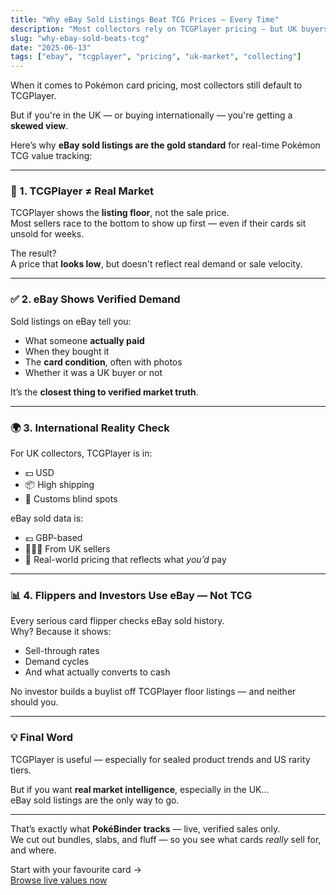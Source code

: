 ```yaml
---
title: "Why eBay Sold Listings Beat TCG Prices — Every Time"
description: "Most collectors rely on TCGPlayer pricing — but UK buyers are missing the full picture. Here’s why eBay sold listings provide real market accuracy."
slug: "why-ebay-sold-beats-tcg"
date: "2025-06-13"
tags: ["ebay", "tcgplayer", "pricing", "uk-market", "collecting"]
---
```


When it comes to Pokémon card pricing, most collectors still default to TCGPlayer.

But if you're in the UK — or buying internationally — you're getting a **skewed view**.

Here’s why **eBay sold listings are the gold standard** for real-time Pokémon TCG value tracking:

---

### 🧮 1. TCGPlayer ≠ Real Market

TCGPlayer shows the **listing floor**, not the sale price.  
Most sellers race to the bottom to show up first — even if their cards sit unsold for weeks.

The result?  
A price that **looks low**, but doesn't reflect real demand or sale velocity.

---

### ✅ 2. eBay Shows Verified Demand

Sold listings on eBay tell you:
- What someone **actually paid**  
- When they bought it  
- The **card condition**, often with photos  
- Whether it was a UK buyer or not

It’s the **closest thing to verified market truth**.

---

### 🌍 3. International Reality Check

For UK collectors, TCGPlayer is in:
- 💵 USD  
- 📦 High shipping  
- 🧾 Customs blind spots

eBay sold data is:
- 💷 GBP-based  
- 🧑‍🤝‍🧑 From UK sellers  
- 🚚 Real-world pricing that reflects what *you’d* pay

---

### 📊 4. Flippers and Investors Use eBay — Not TCG

Every serious card flipper checks eBay sold history.  
Why? Because it shows:
- Sell-through rates  
- Demand cycles  
- And what actually converts to cash

No investor builds a buylist off TCGPlayer floor listings — and neither should you.

---

### 💡 Final Word

TCGPlayer is useful — especially for sealed product trends and US rarity tiers.

But if you want **real market intelligence**, especially in the UK...  
eBay sold listings are the only way to go.

---

That’s exactly what **PokéBinder tracks** — live, verified sales only.  
We cut out bundles, slabs, and fluff — so you see what cards *really* sell for, and where.

Start with your favourite card →  
[Browse live values now](/search)
